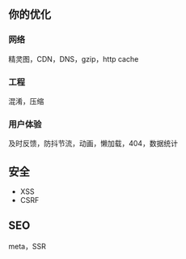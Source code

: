 ## 你的优化

### 网络

精灵图，CDN，DNS，gzip，http cache

### 工程

混淆，压缩

### 用户体验

及时反馈，防抖节流，动画，懒加载，404，数据统计

## 安全

- XSS
- CSRF

## SEO

meta，SSR
